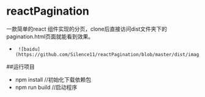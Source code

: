 # reactPagination
一款简单的react 组件实现的分页，clone后直接访问dist文件夹下的pagination.html页面就能看到效果。
 *      ![baidu](https://github.com/Silence11/reactPagination/blob/master/dist/imags/result.png) 
    
##运行项目
* npm  install  //初始化下载依赖包
* npm run build //启动程序
